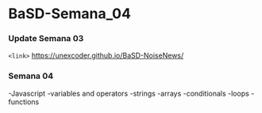 # BaSD-Semana_04

### Update Semana 03

`<link>` https://unexcoder.github.io/BaSD-NoiseNews/

### Semana 04

-Javascript
-variables and operators
-strings
-arrays
-conditionals
-loops
-functions
